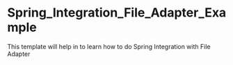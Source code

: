 # Spring_Integration_File_Adapter_Example
This template will help in to learn how to do Spring Integration with File Adapter

